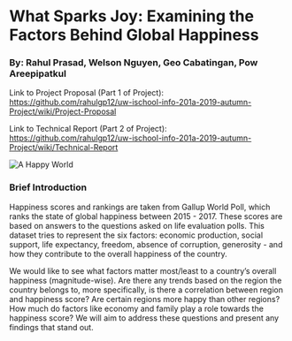 # What Sparks Joy: Examining the Factors Behind Global Happiness

### By: Rahul Prasad, Welson Nguyen, Geo Cabatingan, Pow Areepipatkul

Link to Project Proposal (Part 1 of Project):
https://github.com/rahulgp12/uw-ischool-info-201a-2019-autumn-Project/wiki/Project-Proposal

Link to Technical Report (Part 2 of Project):
https://github.com/rahulgp12/uw-ischool-info-201a-2019-autumn-Project/wiki/Technical-Report

![A Happy World](https://d2k9vv6lxkjs4u.cloudfront.net/cache-buster-1550067003/Images/Switzerland/Ausstellungen-Expositions/Global-Happiness/image-thumb__20971__header/Switzerland_Global%2520Happiness_KeyVisual2~-~767w.jpeg)

### Brief Introduction

Happiness scores and rankings are taken from Gallup World Poll, which ranks the state of global happiness between 2015 - 2017. These scores are based on answers to the questions asked on life evaluation polls. This dataset tries to represent the six factors: economic production, social support, life expectancy, freedom, absence of corruption, generosity - and how they contribute to the overall happiness of the country.

We would like to see what factors matter most/least to a country’s overall happiness (magnitude-wise). Are there any trends based on the region the country belongs to, more specifically, is there a correlation between region and happiness score? Are certain regions more happy than other regions? How much do factors like economy and family play a role towards the happiness score? We will aim to address these questions and present any findings that stand out.
